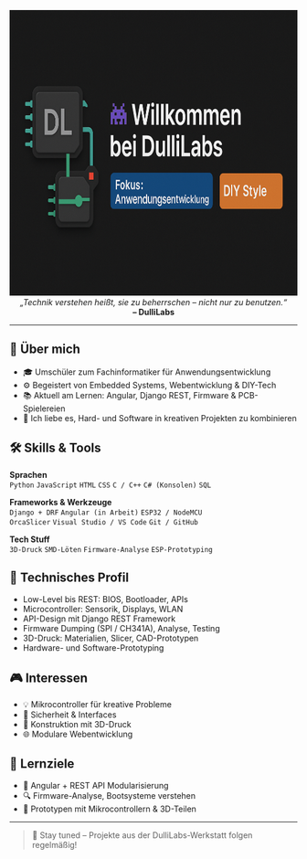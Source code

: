 

<p align="center">
  <img src="./DulliLabs_Banner_Clean.png" width="1000" height="500"/>
  <em>„Technik verstehen heißt, sie zu beherrschen – nicht nur zu benutzen.“</em><br />
  <strong>– DulliLabs</strong>
</p>

<hr />

## 🧠 Über mich

- 🎓 Umschüler zum Fachinformatiker für Anwendungsentwicklung  
- ⚙️ Begeistert von Embedded Systems, Webentwicklung & DIY-Tech  
- 📚 Aktuell am Lernen: Angular, Django REST, Firmware & PCB-Spielereien  
- 🧪 Ich liebe es, Hard- und Software in kreativen Projekten zu kombinieren

## 🛠️ Skills & Tools

**Sprachen**  
`Python` `JavaScript` `HTML` `CSS` `C / C++` `C# (Konsolen)` `SQL`

**Frameworks & Werkzeuge**  
`Django + DRF` `Angular (in Arbeit)` `ESP32 / NodeMCU`  
`OrcaSlicer` `Visual Studio / VS Code` `Git / GitHub`

**Tech Stuff**  
`3D-Druck` `SMD-Löten` `Firmware-Analyse` `ESP-Prototyping`

## 🔧 Technisches Profil

- Low-Level bis REST: BIOS, Bootloader, APIs  
- Microcontroller: Sensorik, Displays, WLAN  
- API-Design mit Django REST Framework  
- Firmware Dumping (SPI / CH341A), Analyse, Testing  
- 3D-Druck: Materialien, Slicer, CAD-Prototypen  
- Hardware- und Software-Prototyping

## 🎮 Interessen

- 💡 Mikrocontroller für kreative Probleme
- 🔐 Sicherheit & Interfaces
- 🧱 Konstruktion mit 3D-Druck
- 🌐 Modulare Webentwicklung

## 🚀 Lernziele

- 🧩 Angular + REST API Modularisierung
- 🔍 Firmware-Analyse, Bootsysteme verstehen
- 🤖 Prototypen mit Mikrocontrollern & 3D-Teilen

---

> 📡 Stay tuned – Projekte aus der DulliLabs-Werkstatt folgen regelmäßig!
